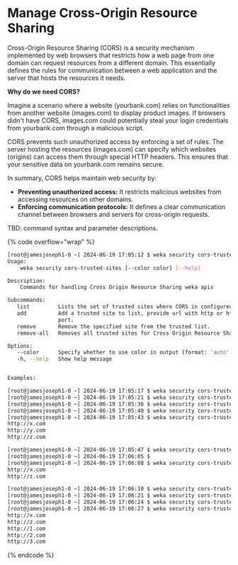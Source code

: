 # Manage Cross-Origin Resource Sharing

Cross-Origin Resource Sharing (CORS) is a security mechanism implemented by web browsers that restricts how a web page from one domain can request resources from a different domain. This essentially defines the rules for communication between a web application and the server that hosts the resources it needs.

**Why do we need CORS?**

Imagine a scenario where a website (yourbank.com) relies on functionalities from another website (images.com) to display product images. If browsers didn't have CORS, images.com could potentially steal your login credentials from yourbank.com through a malicious script.

CORS prevents such unauthorized access by enforcing a set of rules. The server hosting the resources (images.com) can specify which websites (origins) can access them through special HTTP headers. This ensures that your sensitive data on yourbank.com remains secure.

In summary, CORS helps maintain web security by:

* **Preventing unauthorized access:** It restricts malicious websites from accessing resources on other domains.
* **Enforcing communication protocols:** It defines a clear communication channel between browsers and servers for cross-origin requests.

TBD: command syntax and parameter descriptions.&#x20;

{% code overflow="wrap" %}
```bash
[root@jamesjoseph1-0 ~] 2024-06-19 17:05:12 $ weka security cors-trusted-sites
Usage:
    weka security cors-trusted-sites [--color color] [--help]

Description:
    Commands for handling Cross Origin Resource Sharing weka apis

Subcommands:
   list         Lists the set of trusted sites where CORS in configured
   add          Add a trusted site to list, provide url with http or https prefix and port number if not a standard
                port.
   remove       Remove the specified site from the trusted list.
   remove-all   Removes all trusted sites for Cross Origin Resource Sharing

Options:
   --color      Specify whether to use color in output (format: 'auto', 'disabled' or 'enabled')
   -h, --help   Show help message


Examples:

[root@jamesjoseph1-0 ~] 2024-06-19 17:05:17 $ weka security cors-trusted-sites list
[root@jamesjoseph1-0 ~] 2024-06-19 17:05:21 $ weka security cors-trusted-sites add http://x.com
[root@jamesjoseph1-0 ~] 2024-06-19 17:05:36 $ weka security cors-trusted-sites add http://y.com
[root@jamesjoseph1-0 ~] 2024-06-19 17:05:40 $ weka security cors-trusted-sites add http://z.com
[root@jamesjoseph1-0 ~] 2024-06-19 17:05:43 $ weka security cors-trusted-sites list
http://x.com
http://y.com
http://z.com

[root@jamesjoseph1-0 ~] 2024-06-19 17:05:47 $ weka security cors-trusted-sites remove http://y.com
[root@jamesjoseph1-0 ~] 2024-06-19 17:06:05 $
[root@jamesjoseph1-0 ~] 2024-06-19 17:06:08 $ weka security cors-trusted-sites list
http://x.com
http://z.com

[root@jamesjoseph1-0 ~] 2024-06-19 17:06:10 $ weka security cors-trusted-sites add http://1.com
[root@jamesjoseph1-0 ~] 2024-06-19 17:06:21 $ weka security cors-trusted-sites add http://2.com
[root@jamesjoseph1-0 ~] 2024-06-19 17:06:24 $ weka security cors-trusted-sites add http://3.com
[root@jamesjoseph1-0 ~] 2024-06-19 17:06:27 $ weka security cors-trusted-sites list
http://x.com
http://z.com
http://1.com
http://2.com
http://3.com
```
{% endcode %}

